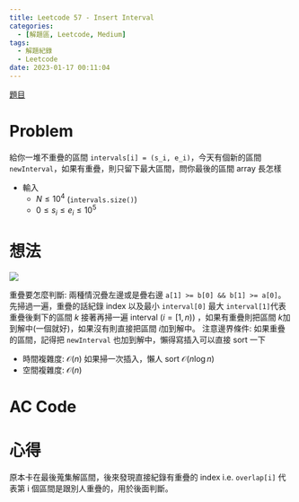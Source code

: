 ```yaml
---
title: Leetcode 57 - Insert Interval
categories:
  - [解題區, Leetcode, Medium]
tags:
  - 解題紀錄
  - Leetcode
date: 2023-01-17 00:11:04
---
```


[題目](https://leetcode.com/problems/insert-interval/)

# Problem

給你一堆不重疊的區間 `intervals[i] = (s_i, e_i)`，今天有個新的區間 `newInterval`，如果有重疊，則只留下最大區間，問你最後的區間 array 長怎樣

- 輸入
  - $N \le 10^4$ (`intervals.size()`)
  - $0 \le s_i \le e_i \le 10^5$

# 想法

![](https://i.imgur.com/STbZPa2.png)

重疊要怎麼判斷: 兩種情況疊左邊或是疊右邊 `a[1] >= b[0] && b[1] >= a[0]`。
先掃過一遍，重疊的話紀錄 index 以及最小 `interval[0]` 最大 `interval[1]`代表重疊後剩下的區間 $k$
接著再掃一遍 interval ($i = [1, n)$) ，如果有重疊則把區間 $k$加到解中(一個就好)，如果沒有則直接把區間 $i$加到解中。
注意邊界條件: 如果重疊的區間，記得把 `newInterval` 也加到解中，懶得寫插入可以直接 sort 一下

- 時間複雜度: $\mathcal{O}(n)$ 如果掃一次插入，懶人 sort $\mathcal{O}(n\log{n})$
- 空間複雜度: $\mathcal{O}(n)$

# AC Code

<script src="https://emgithub.com/embed-v2.js?target=https%3A%2F%2Fgithub.com%2Froy4801%2Fsolved_problems%2Fblob%2Fmaster%2Fleetcode%2F57.cpp%23L17-L76&style=github&type=code&showBorder=on&showLineNumbers=on&showFileMeta=on&showFullPath=on&showCopy=on"></script>

# 心得

原本卡在最後蒐集解區間，後來發現直接紀錄有重疊的 index i.e. `overlap[i]` 代表第 i 個區間是跟別人重疊的，用於後面判斷。
